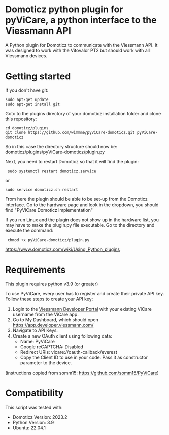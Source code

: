 # Domoticz python plugin for pyViCare, a python interface to the Viessmann API
A Python plugin for Domoticz to communicate with the Viessmann API.
It was designed to work with the Vitovalor PT2 but should work with all Viessmann devices.

# Getting started
If you don't have git:
```
sudo apt-get update
sudo apt-get install git
```
Goto to the plugins directory of your domoticz installation folder and clone this repository:
```
cd domoticz/plugins
git clone https://github.com/wimmme/pyViCare-domoticz.git pyViCare-domoticz
```
So in this case the directory structure should now be: domoticz/plugins/pyViCare-domoticz/plugin.py

Next, you need to restart Domoticz so that it will find the plugin:
```
 sudo systemctl restart domoticz.service
```
or
```
sudo service domoticz.sh restart
```
From here the plugin should be able to be set-up from the Domoticz interface. Go to the hardware page and look in the dropdown, you should find "PyViCare Domoticz implementation"

If you run Linux and the plugin does not show up in the hardware list, you may have to make the plugin.py file executable. Go to the directory and execute the command:
```
 chmod +x pyViCare-domoticz/plugin.py
```

https://www.domoticz.com/wiki/Using_Python_plugins

# Requirements
This plugin requires python v3.9 (or greater)

To use PyViCare, every user has to register and create their private API key. Follow these steps to create your API key:

1. Login to the [Viessmann Developer Portal](https://developer.viessmann.com/start.html) with your existing ViCare username from the ViCare app.
2. Go to My Dashboard, which should open https://app.developer.viessmann.com/
3. Navigate to API Keys.
4. Create a new OAuth client using following data:
   * Name: PyViCare
   * Google reCAPTCHA: Disabled
   * Redirect URIs: vicare://oauth-callback/everest
   * Copy the Client ID to use in your code. Pass it as constructor parameter to the device.

(instructions copied from somm15: https://github.com/somm15/PyViCare)

# Compatibility
This script was tested with:
* Domoticz Version: 2023.2
* Python Version: 3.9
* Ubuntu: 22.04.1 
